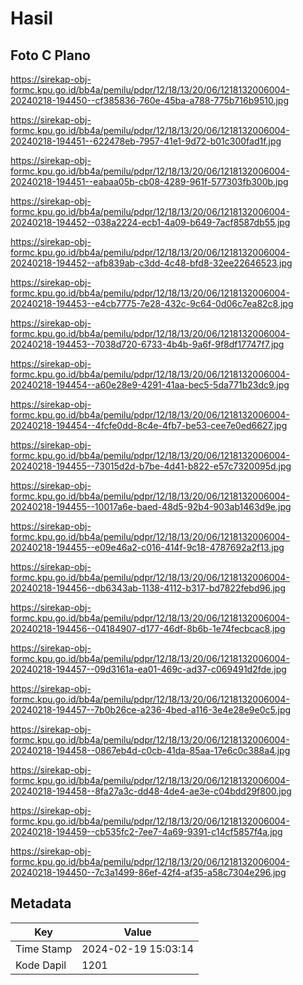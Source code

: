 # Hasil

## Foto C Plano

https://sirekap-obj-formc.kpu.go.id/bb4a/pemilu/pdpr/12/18/13/20/06/1218132006004-20240218-194450--cf385836-760e-45ba-a788-775b716b9510.jpg

https://sirekap-obj-formc.kpu.go.id/bb4a/pemilu/pdpr/12/18/13/20/06/1218132006004-20240218-194451--622478eb-7957-41e1-9d72-b01c300fad1f.jpg

https://sirekap-obj-formc.kpu.go.id/bb4a/pemilu/pdpr/12/18/13/20/06/1218132006004-20240218-194451--eabaa05b-cb08-4289-961f-577303fb300b.jpg

https://sirekap-obj-formc.kpu.go.id/bb4a/pemilu/pdpr/12/18/13/20/06/1218132006004-20240218-194452--038a2224-ecb1-4a09-b649-7acf8587db55.jpg

https://sirekap-obj-formc.kpu.go.id/bb4a/pemilu/pdpr/12/18/13/20/06/1218132006004-20240218-194452--afb839ab-c3dd-4c48-bfd8-32ee22646523.jpg

https://sirekap-obj-formc.kpu.go.id/bb4a/pemilu/pdpr/12/18/13/20/06/1218132006004-20240218-194453--e4cb7775-7e28-432c-9c64-0d06c7ea82c8.jpg

https://sirekap-obj-formc.kpu.go.id/bb4a/pemilu/pdpr/12/18/13/20/06/1218132006004-20240218-194453--7038d720-6733-4b4b-9a6f-9f8df17747f7.jpg

https://sirekap-obj-formc.kpu.go.id/bb4a/pemilu/pdpr/12/18/13/20/06/1218132006004-20240218-194454--a60e28e9-4291-41aa-bec5-5da771b23dc9.jpg

https://sirekap-obj-formc.kpu.go.id/bb4a/pemilu/pdpr/12/18/13/20/06/1218132006004-20240218-194454--4fcfe0dd-8c4e-4fb7-be53-cee7e0ed6627.jpg

https://sirekap-obj-formc.kpu.go.id/bb4a/pemilu/pdpr/12/18/13/20/06/1218132006004-20240218-194455--73015d2d-b7be-4d41-b822-e57c7320095d.jpg

https://sirekap-obj-formc.kpu.go.id/bb4a/pemilu/pdpr/12/18/13/20/06/1218132006004-20240218-194455--10017a6e-baed-48d5-92b4-903ab1463d9e.jpg

https://sirekap-obj-formc.kpu.go.id/bb4a/pemilu/pdpr/12/18/13/20/06/1218132006004-20240218-194455--e09e46a2-c016-414f-9c18-4787692a2f13.jpg

https://sirekap-obj-formc.kpu.go.id/bb4a/pemilu/pdpr/12/18/13/20/06/1218132006004-20240218-194456--db6343ab-1138-4112-b317-bd7822febd96.jpg

https://sirekap-obj-formc.kpu.go.id/bb4a/pemilu/pdpr/12/18/13/20/06/1218132006004-20240218-194456--04184907-d177-46df-8b6b-1e74fecbcac8.jpg

https://sirekap-obj-formc.kpu.go.id/bb4a/pemilu/pdpr/12/18/13/20/06/1218132006004-20240218-194457--09d3161a-ea01-469c-ad37-c069491d2fde.jpg

https://sirekap-obj-formc.kpu.go.id/bb4a/pemilu/pdpr/12/18/13/20/06/1218132006004-20240218-194457--7b0b26ce-a236-4bed-a116-3e4e28e9e0c5.jpg

https://sirekap-obj-formc.kpu.go.id/bb4a/pemilu/pdpr/12/18/13/20/06/1218132006004-20240218-194458--0867eb4d-c0cb-41da-85aa-17e6c0c388a4.jpg

https://sirekap-obj-formc.kpu.go.id/bb4a/pemilu/pdpr/12/18/13/20/06/1218132006004-20240218-194458--8fa27a3c-dd48-4de4-ae3e-c04bdd29f800.jpg

https://sirekap-obj-formc.kpu.go.id/bb4a/pemilu/pdpr/12/18/13/20/06/1218132006004-20240218-194459--cb535fc2-7ee7-4a69-9391-c14cf5857f4a.jpg

https://sirekap-obj-formc.kpu.go.id/bb4a/pemilu/pdpr/12/18/13/20/06/1218132006004-20240218-194450--7c3a1499-86ef-42f4-af35-a58c7304e296.jpg


## Metadata

| Key        | Value               |
| ---------- | ------------------- |
| Time Stamp | 2024-02-19 15:03:14 |
| Kode Dapil | 1201                |



